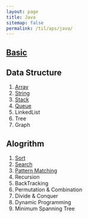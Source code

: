 ```yaml
---
layout: page
title: Java
sitemap: false
permalink: /til/aps/java/
---
```


## [Basic](basic.md)

## Data Structure
1. [Array](list/array.md)
2. [String](string/string.md)
3. [Stack](stack.md)
4. [Queue](queue.md)
5. LinkedList
6. Tree
7. Graph

## Alogrithm
1. [Sort](list/sort.md)
2. [Search](list/search.md)
3. [Pattern Matching](string/pattern_matching.md)
4. Recursion
5. BackTracking
6. Permutation & Combination
7. Divide & Conquer
8. Dynamic Programming
9. Minimum Spanning Tree